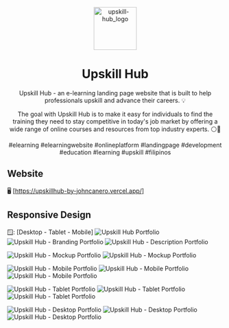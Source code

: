 <!-- markdownlint-configure-file {
  "MD013": {
    "code_blocks": false,
    "tables": false
  },
  "MD033": false,
  "MD041": false
} -->
<div align="center">
  <a href="https://upskillhub-by-johncanero.vercel.app/" target="_blank">
    <img alt="upskill-hub_logo" height="100" src="./public/images/upskillHubIcon.png"/>
  </a>
</div>

<div align="center">

# Upskill Hub

Upskill Hub - an e-learning landing page website that is built to help
professionals upskill and advance their careers. 💡

The goal with Upskill Hub is to make it easy for individuals to find the training
they need to stay competitive in today's job market by offering a wide range of
online courses and resources from top industry experts. ⚪🔵

#elearning #elearningwebsite #onlineplatform #landingpage #development #education #learning #upskill #filipinos

</div>

## Website

🖥️ [https://upskillhub-by-johncanero.vercel.app/]

## Responsive Design

🪟: [Desktop - Tablet - Mobile]
![Upskill Hub Portfolio](./public/images/responsive/upskillHubPortfolio.jpg)
![Upskill Hub - Branding Portfolio](./public/images/responsive/upskillhub.jpg)
![Upskill Hub - Description Portfolio](./public/images/responsive/upskillHubInfo.jpg)

![Upskill Hub - Mockup Portfolio](./public/images/responsive/upskillHubMockUpDarkMode.jpg)
![Upskill Hub - Mockup Portfolio](./public/images/responsive/upskillHubMockUpLightMode.jpg)

![Upskill Hub - Mobile Portfolio](./public/images/responsive/upskillHubMobileDarkMode.jpg)
![Upskill Hub - Mobile Portfolio](./public/images/responsive/upskillHubMobileLightMode.jpg)
![Upskill Hub - Mobile Portfolio](./public/images/responsive/upskillHubMobileLightAndDarkMode-1.jpg)

![Upskill Hub - Tablet Portfolio](./public/images/responsive/tabletUpskillHubDarkMode.jpg)
![Upskill Hub - Tablet Portfolio](./public/images/responsive/tabletUpskillHubLightMode.jpg)
![Upskill Hub - Tablet Portfolio](./public/images/responsive/tabletUpskillHub.jpg)

![Upskill Hub - Desktop Portfolio](./public/images/responsive/desktopDarkUpskillHub.jpg)
![Upskill Hub - Desktop Portfolio](./public/images/responsive/desktopLightUpskillHub.jpg)
![Upskill Hub - Desktop Portfolio](./public/images/responsive/desktopLaptopUpskillHub.jpg)